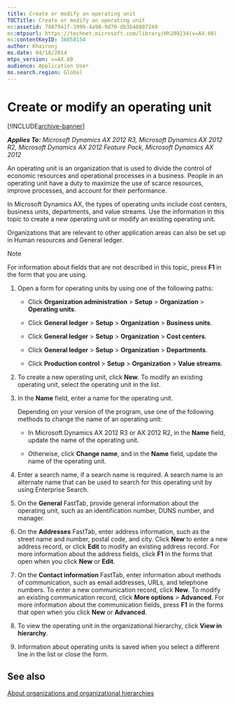 ```yaml
---
title: Create or modify an operating unit
TOCTitle: Create or modify an operating unit
ms:assetid: 7407941f-3999-4a98-9d70-db3b46807249
ms:mtpsurl: https://technet.microsoft.com/library/Hh209234(v=AX.60)
ms:contentKeyID: 36058154
author: Khairunj
ms.date: 04/18/2014
mtps_version: v=AX.60
audience: Application User
ms.search.region: Global
---
```


# Create or modify an operating unit 


[!INCLUDE[archive-banner](includes/archive-banner.md)]


_**Applies To:** Microsoft Dynamics AX 2012 R3, Microsoft Dynamics AX 2012 R2, Microsoft Dynamics AX 2012 Feature Pack, Microsoft Dynamics AX 2012_

An operating unit is an organization that is used to divide the control of economic resources and operational processes in a business. People in an operating unit have a duty to maximize the use of scarce resources, improve processes, and account for their performance.

In Microsoft Dynamics AX, the types of operating units include cost centers, business units, departments, and value streams. Use the information in this topic to create a new operating unit or modify an existing operating unit.

Organizations that are relevant to other application areas can also be set up in Human resources and General ledger.


> [!NOTE]
> <P>For information about fields that are not described in this topic, press <STRONG>F1</STRONG> in the form that you are using.</P>



1.  Open a form for operating units by using one of the following paths:
    
      - Click **Organization administration** \> **Setup** \> **Organization** \> **Operating units**.
    
      - Click **General ledger** \> **Setup** \> **Organization** \> **Business units**.
    
      - Click **General ledger** \> **Setup** \> **Organization** \> **Cost centers**.
    
      - Click **General ledger** \> **Setup** \> **Organization** \> **Departments**.
    
      - Click **Production control** \> **Setup** \> **Organization** \> **Value streams**.

2.  To create a new operating unit, click **New**. To modify an existing operating unit, select the operating unit in the list.

3.  In the **Name** field, enter a name for the operating unit.
    
    Depending on your version of the program, use one of the following methods to change the name of an operating unit:
    
      - In Microsoft Dynamics AX 2012 R3 or AX 2012 R2, in the **Name** field, update the name of the operating unit.
    
      - Otherwise, click **Change name**, and in the **Name** field, update the name of the operating unit.

4.  Enter a search name, if a search name is required. A search name is an alternate name that can be used to search for this operating unit by using Enterprise Search.

5.  On the **General** FastTab, provide general information about the operating unit, such as an identification number, DUNS number, and manager.

6.  On the **Addresses** FastTab, enter address information, such as the street name and number, postal code, and city. Click **New** to enter a new address record, or click **Edit** to modify an existing address record. For more information about the address fields, click **F1** in the forms that open when you click **New** or **Edit**.

7.  On the **Contact information** FastTab, enter information about methods of communication, such as email addresses, URLs, and telephone numbers. To enter a new communication record, click **New**. To modify an existing communication record, click **More options** \> **Advanced**. For more information about the communication fields, press **F1** in the forms that open when you click **New** or **Advanced**.

8.  To view the operating unit in the organizational hierarchy, click **View in hierarchy**.

9.  Information about operating units is saved when you select a different line in the list or close the form.

## See also

[About organizations and organizational hierarchies](about-organizations-and-organizational-hierarchies.md)

  


